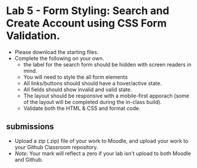 # Lab 5 - Form Styling: Search and Create Account using CSS Form Validation. 

*   Please download the starting files. 
*   Complete the following on your own. 
    *   the label for the search form should be hidden with screen readers in mind. 
    *   You will need to style the all form elements 
    *   All links/buttons should should have a hover/active state.
    *   All fields should show invalid and valid state.
    *   The layout should be responsive with a mobile-first apporach (some of the layout will be completed during the in-class build). 
    *   Validate both the HTML &amp; CSS and format code. 

## submissions

*   Upload a zip (.zip) file of your work to Moodle, and upload your work to your Github Classroom repository.
*   *Note:* Your mark will reflect a zero if your lab isn't upload to both Moodle and Github.
